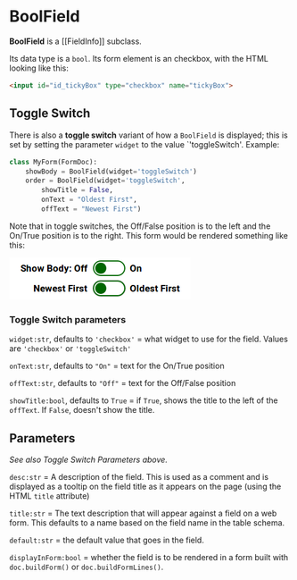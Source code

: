 # BoolField

**BoolField** is a [[FieldInfo]] subclass.

Its data type is a `bool`. Its form element is an checkbox, with the HTML looking like this:

```html
<input id="id_tickyBox" type="checkbox" name="tickyBox">
```

## Toggle Switch

There is also a **toggle switch** variant of how a `BoolField` is displayed; this is set by setting the parameter `widget` to the value `'toggleSwitch'. Example:

```py
class MyForm(FormDoc):
    showBody = BoolField(widget='toggleSwitch')
    order = BoolField(widget='toggleSwitch',
        showTitle = False,
        onText = "Oldest First",
        offText = "Newest First")
```

Note that in toggle switches, the Off/False position is to the left and the On/True position is to the right. This form would be rendered something like this:

![](toggleSwitch_example.png)

### Toggle Switch parameters

`widget:str`, defaults to `'checkbox'` = what widget to use for the field. Values are `'checkbox'` or `'toggleSwitch'`

`onText:str`, defaults to `"On"` = text for the On/True position

`offText:str`, defaults to `"Off"` = text for the Off/False position

`showTitle:bool`, defaults to `True` = if `True`, shows the title to the left of the `offText`. If `False`, doesn't show the title.



## Parameters

*See also Toggle Switch Parameters above.*

`desc:str` = A description of the field. This is used as a comment and is displayed as a tooltip on the field title as it appears on the page (using the HTML `title` attribute)

`title:str` = The text description that will appear against a field on a web form. This defaults to a name based on the field name in the table schema.

`default:str` = the default value that goes in the field. 

`displayInForm:bool` = whether the field is to be rendered in a form built with `doc.buildForm()`  or `doc.buildFormLines()`.
